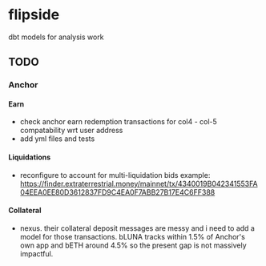 # flipside
dbt models for analysis work

## TODO

### Anchor

#### Earn
- check anchor earn redemption transactions for col4 - col-5 compatability wrt user address
- add yml files and tests

#### Liquidations
- reconfigure to account for multi-liquidation bids
example: https://finder.extraterrestrial.money/mainnet/tx/4340019B042341553FA04EEA0EE80D3612837FD9C4EA0F7ABB27B17E4C6FF388

#### Collateral
- nexus. their collateral deposit messages are messy and i need to add a model for those transactions. bLUNA tracks within 1.5% of Anchor's own app and bETH around 4.5% so the present gap is not massively impactful.
